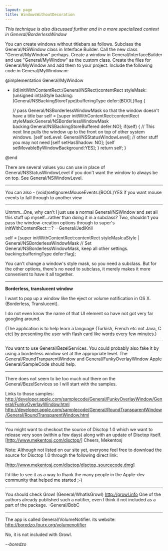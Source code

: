 ```yaml
---
layout: page
title: WindowsWithoutDecoration
---
```




*This technique is also discussed further and in a more specialized context in General/BorderlessWindow*

You can create windows without titlebars as follows. Subclass the General/NSWindow class in Interface Builder. Call the new class "General/MyWindow" perhaps.
Create a window in General/InterfaceBuilder and use "General/MyWindow" as the custom class. Create the files for General/MyWindow and add them to your project. Include the following code in General/MyWindow.m:

    
@implementation General/MyWindow

- (id)initWithContentRect:(General/NSRect)contentRect 
                       styleMask:(unsigned int)aStyle 
                          backing:(General/NSBackingStoreType)bufferingType 
                              defer:(BOOL)flag {	

    // pass General/NSBorderlessWindowMask so that the window doesn't have a title bar
    self = [super initWithContentRect:contentRect 
                                        styleMask:General/NSBorderlessWindowMask 
					   backing:General/NSBackingStoreBuffered 
					       defer:NO];
	if(self) {
		// This next line pulls the window up to the front on top of other system windows.
		[self setLevel: General/NSStatusWindowLevel];
                // other stuff you may not need
		[self setHasShadow: NO];
		[self setMovableByWindowBackground:YES];
	}
    return self;
}

@end


There are several values you can use in place of General/NSStatusWindowLevel if you don't want the window to always be on top.  See General/NSWindowLevel.

----

You can also     - (void)setIgnoresMouseEvents:(BOOL)YES if you want mouse events to fall through to another view

----
Ummm...One, why can't I just use a normal General/NSWindow and set all this stuff up myself...rather than doing it in a subclass? Two, shouldn't you pass the window-creation options through to super's initWithContentRect::::? --General/JediKnil
    
   self = [super initWithContentRect:contentRect 
                                        styleMask:aStyle | General/NSBorderlessWindowMask // Set General/NSBorderlessWindowMask, keep all other settings.
					   backing:bufferingType 
					       defer:flag];


You can't change a window's style mask, so you need a subclass. But for the other options, there's no need to subclass, it merely makes it more convenient to have it all together.

----

**Borderless, translucent window**

I want to pop up a window like the eject or volume notification in OS X. (Borderless, Translucent). 

I do not even know the name of that UI element so have not got very far googling around.

(The application is to help learn a language (Turkish, French etc not Java, C etc) by presenting the user with flash card like words every few minutes.)

----

You want to use General/BezelServices. You could probably also fake it by using a borderless window set at the appropriate level. The General/RoundTranparentWindow and General/FunkyOverlayWindow Apple General/SampleCode should help.

----

There does not seem to be too much out there on the General/BezelServices so I will start with the samples. 

Links to those samples:
http://developer.apple.com/samplecode/General/FunkyOverlayWindow/General/FunkyOverlayWindow.html
http://developer.apple.com/samplecode/General/RoundTransparentWindow/General/RoundTransparentWindow.html

----

You might want to checkout the source of Disctop 1.0 which we want to release very soon (within a few days) along with an update of Disctop itself.
[http://www.mekentosj.com/disctop/]
Cheers,
Mekentosj 

Note: Although not listed on our site yet, everyone feel free to download the source for Disctop 1.0 through the following direct link:

[http://www.mekentosj.com/disctop/disctop_sourcecode.dmg]

I'd like to see it as a way to thank the many people in the Apple-dev community that helped me started ;-)

----

You should check Growl (General/WhatIsGrowl) http://growl.info One of the authors already published such a notifier, even I think it not included as a part of the package.
-General/BobC

----

The app is called General/VolumeNotifier. its website: http://boredzo.fourx.org/volumenotifier

No, it is not included with Growl.

*--boredzo*
